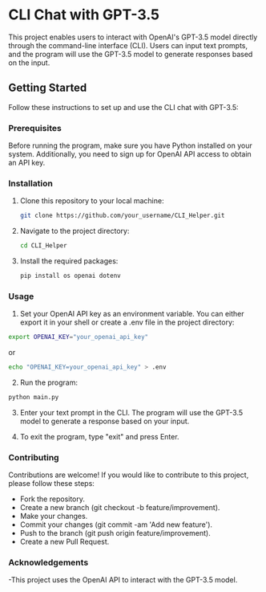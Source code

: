 # CLI Chat with GPT-3.5

This project enables users to interact with OpenAI's GPT-3.5 model directly through the command-line interface (CLI). Users can input text prompts, and the program will use the GPT-3.5 model to generate responses based on the input.

## Getting Started

Follow these instructions to set up and use the CLI chat with GPT-3.5:

### Prerequisites

Before running the program, make sure you have Python installed on your system. Additionally, you need to sign up for OpenAI API access to obtain an API key.

### Installation

1. Clone this repository to your local machine:

   ```bash
   git clone https://github.com/your_username/CLI_Helper.git
   ```

2. Navigate to the project directory:
     ```bash
     cd CLI_Helper
     ```

3. Install the required packages:
    ```bash
    pip install os openai dotenv
    ```

### Usage

1. Set your OpenAI API key as an environment variable. You can either export it in your shell or create a .env file in the project directory:

  ```bash
  export OPENAI_KEY="your_openai_api_key"
  ```
or
  ```bash
  echo "OPENAI_KEY=your_openai_api_key" > .env
  ```
2. Run the program:

  ```bash
  python main.py
  ```

3. Enter your text prompt in the CLI. The program will use the GPT-3.5 model to generate a response based on your input.

4. To exit the program, type "exit" and press Enter.

### Contributing
Contributions are welcome! If you would like to contribute to this project, please follow these steps:

- Fork the repository.
- Create a new branch (git checkout -b feature/improvement).
- Make your changes.
- Commit your changes (git commit -am 'Add new feature').
- Push to the branch (git push origin feature/improvement).
- Create a new Pull Request.

### Acknowledgements
-This project uses the OpenAI API to interact with the GPT-3.5 model.
